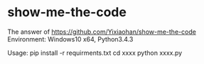 # show-me-the-code
The answer of https://github.com/Yixiaohan/show-me-the-code
Environment:
    Windows10 x64, Python3.4.3

Usage:
    pip install -r requirments.txt
    cd xxxx
    python xxxx.py
